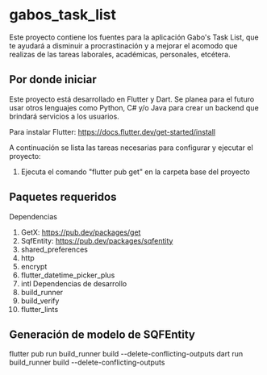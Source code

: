 # gabos_task_list

Este proyecto contiene los fuentes para la aplicación Gabo's Task List, que te ayudará a disminuir a procrastinación y a mejorar
el acomodo que realizas de las tareas laborales, académicas, personales, etcétera.

## Por donde iniciar

Este proyecto está desarrollado en Flutter y Dart. Se planea para el futuro usar otros lenguajes como Python, C# y/o Java para crear
un backend que brindará servicios a los usuarios.

Para instalar Flutter:
https://docs.flutter.dev/get-started/install

A continuación se lista las tareas necesarias para configurar y ejecutar el proyecto:
1. Ejecuta el comando "flutter pub get" en la carpeta base del proyecto


## Paquetes requeridos
Dependencias
1. GetX: https://pub.dev/packages/get
2. SqfEntity: https://pub.dev/packages/sqfentity
3. shared_preferences
4. http
5. encrypt
6. flutter_datetime_picker_plus
7. intl
Dependencias de desarrollo
1. build_runner
2. build_verify
3. flutter_lints

## Generación de modelo de SQFEntity
flutter pub run build_runner build --delete-conflicting-outputs
dart run build_runner build --delete-conflicting-outputs
